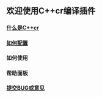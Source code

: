 ## 欢迎使用C++cr编译插件

#### [什么是C++cr](https://github.com/ZhonZhouShe/C-cr/blob/main/doc/wsccr.md)

#### [如何配置](https://github.com/ZhonZhouShe/C-cr/blob/main/doc/wciuccr.md)

#### 如何使用

#### 帮助面板

#### [提交BUG或意见](https://github.com/ZhonZhouShe/C-cr/issues)
